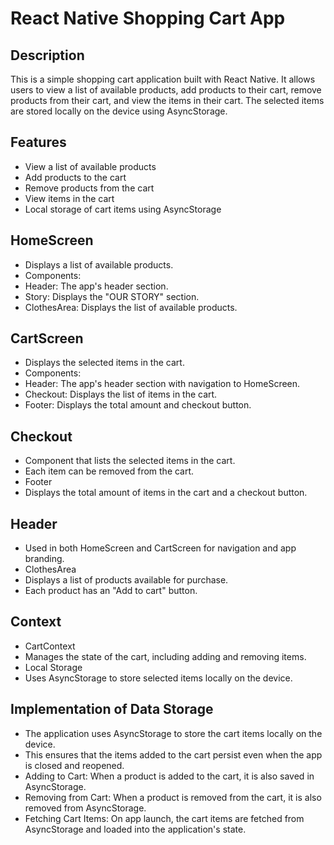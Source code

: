 # React Native Shopping Cart App

## Description

This is a simple shopping cart application built with React Native. 
It allows users to view a list of available products, add products to their cart, remove products from their cart, and view the items in their cart. 
The selected items are stored locally on the device using AsyncStorage.

## Features

- View a list of available products
- Add products to the cart
- Remove products from the cart
- View items in the cart
- Local storage of cart items using AsyncStorage

## HomeScreen
- Displays a list of available products.
- Components:
- Header: The app's header section.
- Story: Displays the "OUR STORY" section.
- ClothesArea: Displays the list of available products.

## CartScreen
- Displays the selected items in the cart.
- Components:
- Header: The app's header section with navigation to HomeScreen.
- Checkout: Displays the list of items in the cart.
- Footer: Displays the total amount and checkout button.

## Checkout
- Component that lists the selected items in the cart.
- Each item can be removed from the cart.
- Footer
- Displays the total amount of items in the cart and a checkout button.

## Header
- Used in both HomeScreen and CartScreen for navigation and app branding.
- ClothesArea
- Displays a list of products available for purchase.
- Each product has an "Add to cart" button.

## Context
- CartContext
- Manages the state of the cart, including adding and removing items.
- Local Storage
- Uses AsyncStorage to store selected items locally on the device.

## Implementation of Data Storage
- The application uses AsyncStorage to store the cart items locally on the device. 
- This ensures that the items added to the cart persist even when the app is closed and reopened.
- Adding to Cart: When a product is added to the cart, it is also saved in AsyncStorage.
- Removing from Cart: When a product is removed from the cart, it is also removed from AsyncStorage.
- Fetching Cart Items: On app launch, the cart items are fetched from AsyncStorage and loaded into the application's state.